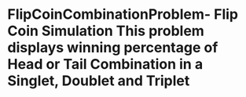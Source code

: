 # FlipCoinCombinationProblem- Flip Coin Simulation This problem displays winning percentage of Head or Tail  Combination in a Singlet, Doublet and Triplet
